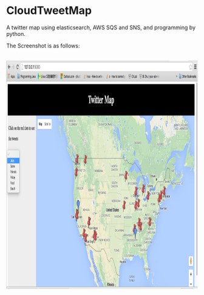 # CloudTweetMap
A twitter map using elasticsearch, AWS SQS and SNS, and programming by python.

The Screenshot is as follows:

<br>
<img height = "600" src = "https://github.com/dz2311/CloudTweetMap/blob/master/Screen%20Shot%202016-04-18%20at%209.41.39%20PM.png" />
</br>
